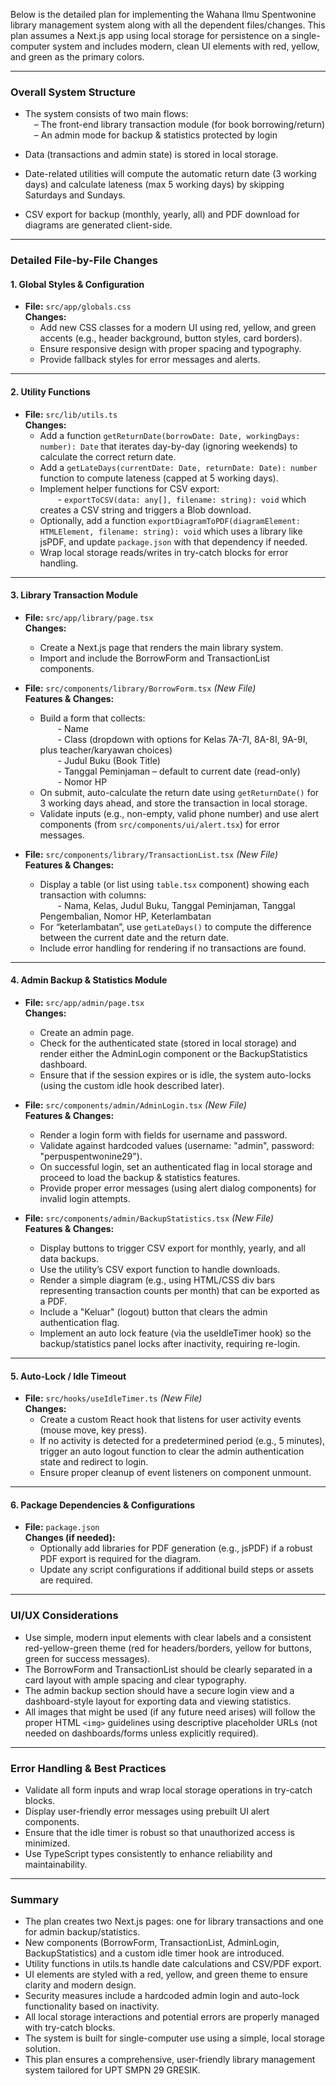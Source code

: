 Below is the detailed plan for implementing the Wahana Ilmu Spentwonine library management system along with all the dependent files/changes. This plan assumes a Next.js app using local storage for persistence on a single-computer system and includes modern, clean UI elements with red, yellow, and green as the primary colors.

---

### Overall System Structure

- The system consists of two main flows:  
 – The front-end library transaction module (for book borrowing/return)  
 – An admin mode for backup & statistics protected by login

- Data (transactions and admin state) is stored in local storage.  
- Date-related utilities will compute the automatic return date (3 working days) and calculate lateness (max 5 working days) by skipping Saturdays and Sundays.  
- CSV export for backup (monthly, yearly, all) and PDF download for diagrams are generated client-side.

---

### Detailed File-by-File Changes

#### 1. Global Styles & Configuration

- **File:** `src/app/globals.css`  
  **Changes:**  
  - Add new CSS classes for a modern UI using red, yellow, and green accents (e.g., header background, button styles, card borders).  
  - Ensure responsive design with proper spacing and typography.  
  - Provide fallback styles for error messages and alerts.

---

#### 2. Utility Functions

- **File:** `src/lib/utils.ts`  
  **Changes:**  
  - Add a function `getReturnDate(borrowDate: Date, workingDays: number): Date` that iterates day-by-day (ignoring weekends) to calculate the correct return date.  
  - Add a `getLateDays(currentDate: Date, returnDate: Date): number` function to compute lateness (capped at 5 working days).  
  - Implement helper functions for CSV export:  
  - `exportToCSV(data: any[], filename: string): void` which creates a CSV string and triggers a Blob download.  
  - Optionally, add a function `exportDiagramToPDF(diagramElement: HTMLElement, filename: string): void` which uses a library like jsPDF, and update `package.json` with that dependency if needed.  
  - Wrap local storage reads/writes in try-catch blocks for error handling.

---

#### 3. Library Transaction Module

- **File:** `src/app/library/page.tsx`  
  **Changes:**  
  - Create a Next.js page that renders the main library system.  
  - Import and include the BorrowForm and TransactionList components.

- **File:** `src/components/library/BorrowForm.tsx` *(New File)*  
  **Features & Changes:**  
  - Build a form that collects:  
  - Name  
  - Class (dropdown with options for Kelas 7A-7I, 8A-8I, 9A-9I, plus teacher/karyawan choices)  
  - Judul Buku (Book Title)  
  - Tanggal Peminjaman – default to current date (read-only)  
  - Nomor HP  
  - On submit, auto-calculate the return date using `getReturnDate()` for 3 working days ahead, and store the transaction in local storage.  
  - Validate inputs (e.g., non-empty, valid phone number) and use alert components (from `src/components/ui/alert.tsx`) for error messages.

- **File:** `src/components/library/TransactionList.tsx` *(New File)*  
  **Features & Changes:**  
  - Display a table (or list using `table.tsx` component) showing each transaction with columns:  
  - Nama, Kelas, Judul Buku, Tanggal Peminjaman, Tanggal Pengembalian, Nomor HP, Keterlambatan  
  - For “keterlambatan”, use `getLateDays()` to compute the difference between the current date and the return date.  
  - Include error handling for rendering if no transactions are found.

---

#### 4. Admin Backup & Statistics Module

- **File:** `src/app/admin/page.tsx`  
  **Changes:**  
  - Create an admin page.  
  - Check for the authenticated state (stored in local storage) and render either the AdminLogin component or the BackupStatistics dashboard.  
  - Ensure that if the session expires or is idle, the system auto-locks (using the custom idle hook described later).

- **File:** `src/components/admin/AdminLogin.tsx` *(New File)*  
  **Features & Changes:**  
  - Render a login form with fields for username and password.  
  - Validate against hardcoded values (username: "admin", password: "perpuspentwonine29").  
  - On successful login, set an authenticated flag in local storage and proceed to load the backup & statistics features.  
  - Provide proper error messages (using alert dialog components) for invalid login attempts.

- **File:** `src/components/admin/BackupStatistics.tsx` *(New File)*  
  **Features & Changes:**  
  - Display buttons to trigger CSV export for monthly, yearly, and all data backups.  
  - Use the utility’s CSV export function to handle downloads.  
  - Render a simple diagram (e.g., using HTML/CSS div bars representing transaction counts per month) that can be exported as a PDF.  
  - Include a "Keluar" (logout) button that clears the admin authentication flag.  
  - Implement an auto lock feature (via the useIdleTimer hook) so the backup/statistics panel locks after inactivity, requiring re-login.

---

#### 5. Auto-Lock / Idle Timeout

- **File:** `src/hooks/useIdleTimer.ts` *(New File)*  
  **Changes:**  
  - Create a custom React hook that listens for user activity events (mouse move, key press).  
  - If no activity is detected for a predetermined period (e.g., 5 minutes), trigger an auto logout function to clear the admin authentication state and redirect to login.  
  - Ensure proper cleanup of event listeners on component unmount.

---

#### 6. Package Dependencies & Configurations

- **File:** `package.json`  
  **Changes (if needed):**  
  - Optionally add libraries for PDF generation (e.g., jsPDF) if a robust PDF export is required for the diagram.  
  - Update any script configurations if additional build steps or assets are required.

---

### UI/UX Considerations

- Use simple, modern input elements with clear labels and a consistent red-yellow-green theme (red for headers/borders, yellow for buttons, green for success messages).  
- The BorrowForm and TransactionList should be clearly separated in a card layout with ample spacing and clear typography.  
- The admin backup section should have a secure login view and a dashboard-style layout for exporting data and viewing statistics.  
- All images that might be used (if any future need arises) will follow the proper HTML `<img>` guidelines using descriptive placeholder URLs (not needed on dashboards/forms unless explicitly required).

---

### Error Handling & Best Practices

- Validate all form inputs and wrap local storage operations in try-catch blocks.  
- Display user-friendly error messages using prebuilt UI alert components.  
- Ensure that the idle timer is robust so that unauthorized access is minimized.  
- Use TypeScript types consistently to enhance reliability and maintainability.

---

### Summary

- The plan creates two Next.js pages: one for library transactions and one for admin backup/statistics.  
- New components (BorrowForm, TransactionList, AdminLogin, BackupStatistics) and a custom idle timer hook are introduced.  
- Utility functions in utils.ts handle date calculations and CSV/PDF export.  
- UI elements are styled with a red, yellow, and green theme to ensure clarity and modern design.  
- Security measures include a hardcoded admin login and auto-lock functionality based on inactivity.  
- All local storage interactions and potential errors are properly managed with try-catch blocks.  
- The system is built for single-computer use using a simple, local storage solution.  
- This plan ensures a comprehensive, user-friendly library management system tailored for UPT SMPN 29 GRESIK.
